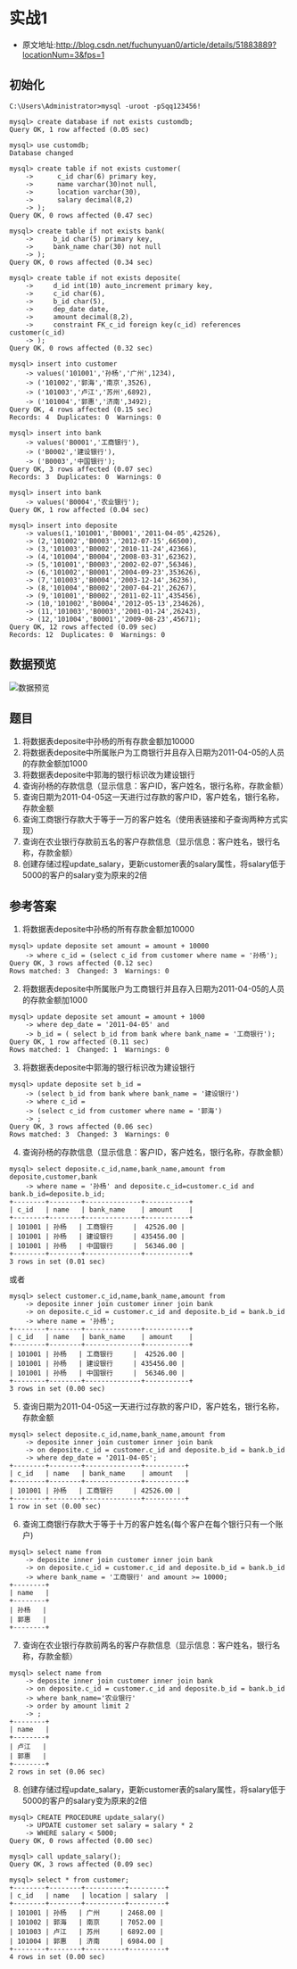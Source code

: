 # 实战1
- 原文地址:http://blog.csdn.net/fuchunyuan0/article/details/51883889?locationNum=3&fps=1

## 初始化
```
C:\Users\Administrator>mysql -uroot -pSqq123456!

mysql> create database if not exists customdb;
Query OK, 1 row affected (0.05 sec)

mysql> use customdb;
Database changed

mysql> create table if not exists customer(
    ->      c_id char(6) primary key,
    ->      name varchar(30)not null,
    ->      location varchar(30),
    ->      salary decimal(8,2)
    -> );
Query OK, 0 rows affected (0.47 sec)

mysql> create table if not exists bank(
    ->     b_id char(5) primary key,
    ->     bank_name char(30) not null
    -> );
Query OK, 0 rows affected (0.34 sec)

mysql> create table if not exists deposite(
    ->     d_id int(10) auto_increment primary key,
    ->     c_id char(6),
    ->     b_id char(5),
    ->     dep_date date,
    ->     amount decimal(8,2),
    ->     constraint FK_c_id foreign key(c_id) references customer(c_id)
    -> );
Query OK, 0 rows affected (0.32 sec)

mysql> insert into customer
    -> values('101001','孙杨','广州',1234),
    -> ('101002','郭海','南京',3526),
    -> ('101003','卢江','苏州',6892),
    -> ('101004','郭惠','济南',3492);
Query OK, 4 rows affected (0.15 sec)
Records: 4  Duplicates: 0  Warnings: 0

mysql> insert into bank
    -> values('B0001','工商银行'),
    -> ('B0002','建设银行'),
    -> ('B0003','中国银行');
Query OK, 3 rows affected (0.07 sec)
Records: 3  Duplicates: 0  Warnings: 0

mysql> insert into bank
    -> values('B0004','农业银行');
Query OK, 1 row affected (0.04 sec)

mysql> insert into deposite
    -> values(1,'101001','B0001','2011-04-05',42526),
    -> (2,'101002','B0003','2012-07-15',66500),
    -> (3,'101003','B0002','2010-11-24',42366),
    -> (4,'101004','B0004','2008-03-31',62362),
    -> (5,'101001','B0003','2002-02-07',56346),
    -> (6,'101002','B0001','2004-09-23',353626),
    -> (7,'101003','B0004','2003-12-14',36236),
    -> (8,'101004','B0002','2007-04-21',26267),
    -> (9,'101001','B0002','2011-02-11',435456),
    -> (10,'101002','B0004','2012-05-13',234626),
    -> (11,'101003','B0003','2001-01-24',26243),
    -> (12,'101004','B0001','2009-08-23',45671);
Query OK, 12 rows affected (0.09 sec)
Records: 12  Duplicates: 0  Warnings: 0
```

## 数据预览
![数据预览](https://raw.githubusercontent.com/nightttt7/MySQL-tutorial/master/imgs/4.png)

## 题目
1. 将数据表deposite中孙杨的所有存款金额加10000
2. 将数据表deposite中所属账户为工商银行并且存入日期为2011-04-05的人员的存款金额加1000
3. 将数据表deposite中郭海的银行标识改为建设银行
4. 查询孙杨的存款信息（显示信息：客户ID，客户姓名，银行名称，存款金额）
5. 查询日期为2011-04-05这一天进行过存款的客户ID，客户姓名，银行名称，存款金额
6. 查询工商银行存款大于等于一万的客户姓名（使用表链接和子查询两种方式实现）
7.  查询在农业银行存款前五名的客户存款信息（显示信息：客户姓名，银行名称，存款金额）
8. 创建存储过程update_salary，更新customer表的salary属性，将salary低于5000的客户的salary变为原来的2倍

## 参考答案
1. 将数据表deposite中孙杨的所有存款金额加10000
```
mysql> update deposite set amount = amount + 10000
    -> where c_id = (select c_id from customer where name = '孙杨');
Query OK, 3 rows affected (0.12 sec)
Rows matched: 3  Changed: 3  Warnings: 0
```
2. 将数据表deposite中所属账户为工商银行并且存入日期为2011-04-05的人员的存款金额加1000
```
mysql> update deposite set amount = amount + 1000
    -> where dep_date = '2011-04-05' and
    -> b_id = ( select b_id from bank where bank_name = '工商银行');
Query OK, 1 row affected (0.11 sec)
Rows matched: 1  Changed: 1  Warnings: 0
```
3. 将数据表deposite中郭海的银行标识改为建设银行
```
mysql> update deposite set b_id =
    -> (select b_id from bank where bank_name = '建设银行')
    -> where c_id =
    -> (select c_id from customer where name = '郭海')
    -> ;
Query OK, 3 rows affected (0.06 sec)
Rows matched: 3  Changed: 3  Warnings: 0
```
4. 查询孙杨的存款信息（显示信息：客户ID，客户姓名，银行名称，存款金额）
```
mysql> select deposite.c_id,name,bank_name,amount from deposite,customer,bank
    -> where name = '孙杨' and deposite.c_id=customer.c_id and bank.b_id=deposite.b_id;
+--------+--------+--------------+-----------+
| c_id   | name   | bank_name    | amount    |
+--------+--------+--------------+-----------+
| 101001 | 孙杨   | 工商银行     |  42526.00 |
| 101001 | 孙杨   | 建设银行     | 435456.00 |
| 101001 | 孙杨   | 中国银行     |  56346.00 |
+--------+--------+--------------+-----------+
3 rows in set (0.01 sec)
```
或者
```
mysql> select customer.c_id,name,bank_name,amount from
    -> deposite inner join customer inner join bank
    -> on deposite.c_id = customer.c_id and deposite.b_id = bank.b_id
    -> where name = '孙杨';
+--------+--------+--------------+-----------+
| c_id   | name   | bank_name    | amount    |
+--------+--------+--------------+-----------+
| 101001 | 孙杨   | 工商银行     |  42526.00 |
| 101001 | 孙杨   | 建设银行     | 435456.00 |
| 101001 | 孙杨   | 中国银行     |  56346.00 |
+--------+--------+--------------+-----------+
3 rows in set (0.00 sec)
```
5. 查询日期为2011-04-05这一天进行过存款的客户ID，客户姓名，银行名称，存款金额
```
mysql> select deposite.c_id,name,bank_name,amount from
    -> deposite inner join customer inner join bank
    -> on deposite.c_id = customer.c_id and deposite.b_id = bank.b_id
    -> where dep_date = '2011-04-05';
+--------+--------+--------------+----------+
| c_id   | name   | bank_name    | amount   |
+--------+--------+--------------+----------+
| 101001 | 孙杨   | 工商银行     | 42526.00 |
+--------+--------+--------------+----------+
1 row in set (0.00 sec)
```
6. 查询工商银行存款大于等于十万的客户姓名(每个客户在每个银行只有一个账户)
```
mysql> select name from
    -> deposite inner join customer inner join bank
    -> on deposite.c_id = customer.c_id and deposite.b_id = bank.b_id
    -> where bank_name = '工商银行' and amount >= 10000;
+--------+
| name   |
+--------+
| 孙杨   |
| 郭惠   |
+--------+
```
7.  查询在农业银行存款前两名的客户存款信息（显示信息：客户姓名，银行名称，存款金额）
```
mysql> select name from
    -> deposite inner join customer inner join bank
    -> on deposite.c_id = customer.c_id and deposite.b_id = bank.b_id
    -> where bank_name='农业银行'
    -> order by amount limit 2
    -> ;
+--------+
| name   |
+--------+
| 卢江   |
| 郭惠   |
+--------+
2 rows in set (0.06 sec)
```
8. 创建存储过程update_salary，更新customer表的salary属性，将salary低于5000的客户的salary变为原来的2倍
```
mysql> CREATE PROCEDURE update_salary()
    -> UPDATE customer set salary = salary * 2
    -> WHERE salary < 5000;
Query OK, 0 rows affected (0.00 sec)

mysql> call update_salary();
Query OK, 3 rows affected (0.09 sec)

mysql> select * from customer;
+--------+--------+----------+---------+
| c_id   | name   | location | salary  |
+--------+--------+----------+---------+
| 101001 | 孙杨   | 广州     | 2468.00 |
| 101002 | 郭海   | 南京     | 7052.00 |
| 101003 | 卢江   | 苏州     | 6892.00 |
| 101004 | 郭惠   | 济南     | 6984.00 |
+--------+--------+----------+---------+
4 rows in set (0.00 sec)
```